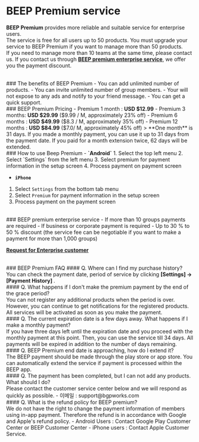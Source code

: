 # BEEP Premium service

**BEEP Premium** provides more reliable and suitable service for enterprise users.<br/>
The service is free for all users up to 50 products. You must upgrade your service to BEEP Premium if you want to manage more than 50 products.<br/>
If you need to manage more than 10 teams at the same time, please contact us. If you contact us through **[BEEP premium enterprise service](https://docs.google.com/forms/d/1DOHecO-1xbndQIck90HuNhBJoJuh9Ez0pALEgWLZU7Q)**, we offer you the payment discount.

<br/>
### The benefits of BEEP Premium
 - You can add unlimited number of products.
 - You can invite unlimited number of group members.
 - Your will not expose to any ads and notify to your friend message.
 - You can get a quick support.

<br/>
### BEEP Premium Pricing
 -  Premium 1 month : <b>USD $12.99</b>
 -  Premium 3 months: <b>USD $29.99</b> ($9.99 / M, approximately 23% off)
 -  Premium 6 months : <b>USD $49.99</b> ($8.3 / M, approximately 35% off)
 -  Premium 12 months : <b>USD $84.99</b> ($7.0/ M, approximately 45% off)
 > **One month** is 31 days. If you made a monthly payment, you can use it up to 31 days from the payment date. If you paid for a month extension twice, 62 days will be extended.

<br/>
### How to use Beep Premium
 - <b>`Android`</b>
  1. Select the top left menu
  2. Select `Settings` from the left menu
  3. Select premium for payment information in the setup screen
  4. Process payment on payment screen

 - <b>`iPhone`</b>
  1. Select `Settings` from the bottom tab menu
  2. Select `Premium` for payment information in the setup screen
  3. Process payment on the payment screen

<br/>
### BEEP premium enterprise service
 - If more than 10 groups payments are required
 - If business or corporate payment is required
 - Up to 30 % to 50 % discount (the service fee can be negotiable if you want to make a payment for more than 1,000 groups)

 **[Request for Enterprise customer](https://docs.google.com/forms/d/1DOHecO-1xbndQIck90HuNhBJoJuh9Ez0pALEgWLZU7Q)**

<br/>
### BEEP Premium FAQ
#### Q. Where can I find my purchase history?<br/>
You can check the payment date, period of service by clicking <b>[Settings] → [Payment History] </b>.

<br/>
#### Q. What happens if I don't make the premium payment by the end of the grace period?<br/>
You can not register any additional products when the period is over. However, you can continue to get notifications for the registered products. All services will be activated as soon as you make the payment.

<br/>
#### Q. The current expiration date is a few days away. What happens if I make a monthly payment?<br/>
If you have three days left until the expiration date and you proceed with the monthly payment at this point. Then, you can use the service till 34 days. All payments will be expired in addition to the number of days remaining.

<br/>
#### Q. BEEP Premium end date is approaching, how do I extend it?<br/>
The BEEP payment should be made through the play store or app store. You can automatically extend the service if payment is processed within the BEEP app.

<br/>
#### Q. The payment has been completed, but I can not add any products. What should I do?<br/>
Please contact the customer service center below and we will respond as quickly as possible.
 - 이메일 : support@bgpworks.com
 
<br/>
#### Q. What is the refund policy for BEEP premium?<br/>
We do not have the right to change the payment information of members using in-app payment. Therefore the refund is in accordance with Google and Apple's refund policy.
 - Android Users : Contact Google Play Customer Center or BEEP Customer Center
 - iPhone users : Contact Apple Customer Service.






